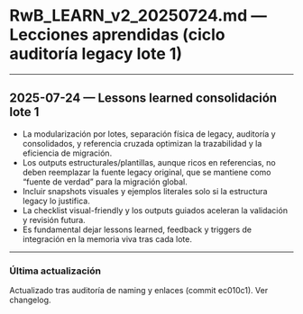 # RwB_LEARN_v2_20250724.md — Lecciones aprendidas (ciclo auditoría legacy lote 1)

---

## 2025-07-24 — Lessons learned consolidación lote 1
- La modularización por lotes, separación física de legacy, auditoría y consolidados, y referencia cruzada optimizan la trazabilidad y la eficiencia de migración.
- Los outputs estructurales/plantillas, aunque ricos en referencias, no deben reemplazar la fuente legacy original, que se mantiene como “fuente de verdad” para la migración global.
- Incluir snapshots visuales y ejemplos literales solo si la estructura legacy lo justifica.
- La checklist visual-friendly y los outputs guiados aceleran la validación y revisión futura.
- Es fundamental dejar lessons learned, feedback y triggers de integración en la memoria viva tras cada lote.

---


### Última actualización
Actualizado tras auditoría de naming y enlaces (commit ec010c1). Ver changelog.
